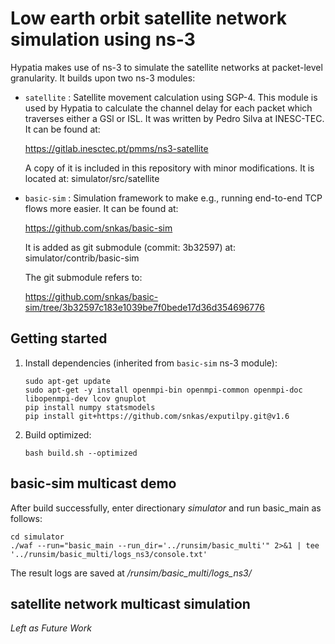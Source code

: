 # Low earth orbit satellite network simulation using ns-3

Hypatia makes use of ns-3 to simulate the satellite networks at packet-level
granularity. It builds upon two ns-3 modules:

* `satellite` : Satellite movement calculation using SGP-4. This module is used
  by Hypatia to calculate the channel delay for each packet which traverses
  either a GSl or ISL. It was written by Pedro Silva at INESC-TEC. It can
  be found at:
  
  https://gitlab.inesctec.pt/pmms/ns3-satellite
  
  A copy of it is included in this repository with minor modifications.
  It is located at: simulator/src/satellite

* `basic-sim` : Simulation framework to make e.g., running end-to-end 
  TCP flows more easier. It can be found at:
  
  https://github.com/snkas/basic-sim
  
  It is added as git submodule (commit: 3b32597) at: simulator/contrib/basic-sim
  
  The git submodule refers to:
  
  https://github.com/snkas/basic-sim/tree/3b32597c183e1039be7f0bede17d36d354696776


## Getting started

1. Install dependencies (inherited from `basic-sim` ns-3 module):
   ```
   sudo apt-get update
   sudo apt-get -y install openmpi-bin openmpi-common openmpi-doc libopenmpi-dev lcov gnuplot
   pip install numpy statsmodels
   pip install git+https://github.com/snkas/exputilpy.git@v1.6
   ```

2. Build optimized:
   ```
   bash build.sh --optimized
   ```

## basic-sim multicast demo

After build successfully, enter directionary *simulator* and run basic_main as follows:

   ```
   cd simulator
   ./waf --run="basic_main --run_dir='../runsim/basic_multi'" 2>&1 | tee '../runsim/basic_multi/logs_ns3/console.txt'
   ```

The result logs are saved at */runsim/basic_multi/logs_ns3/*
  
## satellite network multicast simulation

*Left as Future Work*